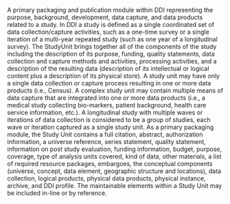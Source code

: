 A primary packaging and publication module within DDI representing the purpose, background, development, data capture, and data products related to a study. In DDI a study is defined as a single coordinated set of data collection/capture activities, such as a one-time survey or a single iteration of a multi-year repeated study (such as one year of a longitudinal survey). The StudyUnit brings together all of the components of the study including the description of its purpose, funding, quality statements, data collection and capture methods and activities, processing activities, and a description of the resulting data (description of its intellectual or logical content plus a description of its physical store). A study unit may have only a single data collection or capture process resulting in one or more data products (i.e., Census). A complex study unit may contain multiple means of data capture that are integrated into one or more data products (i.e., a medical study collecting bio-markers, patient background, health care service information, etc.). A longitudinal study with multiple waves or iterations of data collection is considered to be a group of studies, each wave or iteration captured as a single study unit. As a primary packaging module, the Study Unit contains a full citation, abstract, authorization information, a universe reference, series statement, quality statement, information on post study evaluation, funding information, budget, purpose, coverage, type of analysis units covered, kind of data, other materials, a list of required resource packages, embargoes,  the conceptual components (universe, concept, data element, geographic structure and locations), data collection, logical products, physical data products, physical instance, archive, and DDI profile. The maintainable elements within a Study Unit may be included in-line or by reference.